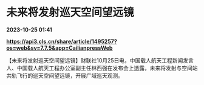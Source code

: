 # 未来将发射巡天空间望远镜

**2023-10-25 01:41**

**https://api3.cls.cn/share/article/1495257?os=web&sv=7.7.5&app=CailianpressWeb**

【未来将发射巡天空间望远镜】财联社10月25日电，中国载人航天工程新闻发言人、中国载人航天工程办公室副主任林西强在发布会上透露，未来将发射与空间站共轨飞行的巡天空间望远镜，开展广域巡天观测。